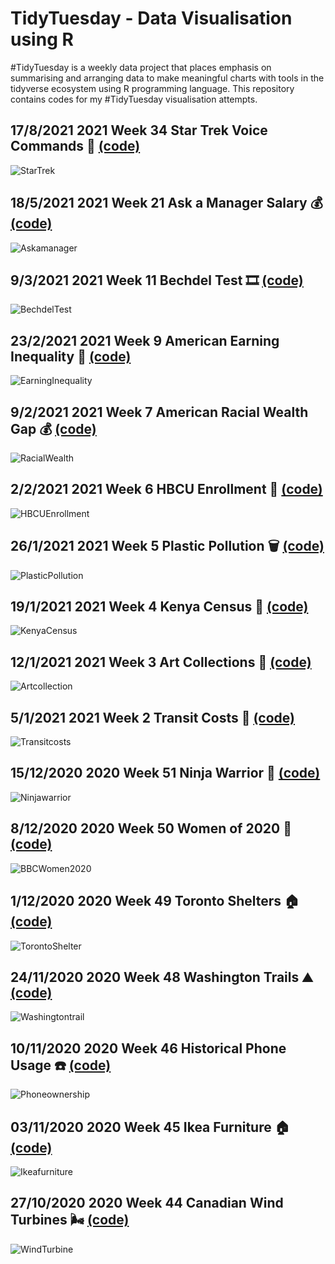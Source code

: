 # TidyTuesday - Data Visualisation using R
#TidyTuesday is a weekly data project that places emphasis on summarising and arranging data to make meaningful charts with tools in the tidyverse ecosystem using R programming language. This repository contains codes for my #TidyTuesday visualisation attempts. 

## 17/8/2021 2021 Week 34 Star Trek Voice Commands :rocket: [(code)](https://github.com/nxrunning/Tidytuesdays/blob/StarTrek/Startrek.R)
![StarTrek]()

## 18/5/2021 2021 Week 21 Ask a Manager Salary :moneybag: [(code)](https://github.com/nxrunning/Tidytuesdays/blob/Askamanager/Askamanager.R)
![Askamanager](https://github.com/nxrunning/Tidytuesdays/blob/Askamanager/Askamanager.jpeg)

## 9/3/2021 2021 Week 11 Bechdel Test :film_strip: [(code)](https://github.com/nxrunning/Tidytuesdays/blob/Bechdeltest/Bechdeltest.R)
![BechdelTest](https://github.com/nxrunning/Tidytuesdays/blob/Bechdeltest/Bechdeltest.jpeg)

## 23/2/2021 2021 Week 9 American Earning Inequality :money_with_wings: [(code)](https://github.com/nxrunning/Tidytuesdays/blob/American-Earning-Inequality/Earninginequality.R)
![EarningInequality](https://github.com/nxrunning/Tidytuesdays/blob/American-Earning-Inequality/Earninginequality.jpeg)

## 9/2/2021 2021 Week 7 American Racial Wealth Gap :moneybag: [(code)](https://github.com/nxrunning/Tidytuesdays/blob/American-Wealth-and-Income/Racialwealth.R)
![RacialWealth](https://github.com/nxrunning/Tidytuesdays/blob/American-Wealth-and-Income/racialwealth.jpeg)

## 2/2/2021 2021 Week 6 HBCU Enrollment :school: [(code)](https://github.com/nxrunning/Tidytuesdays/blob/HBCUEnrollment/HBCUEnrollment.R)
![HBCUEnrollment](https://github.com/nxrunning/Tidytuesdays/blob/HBCUEnrollment/HBCUEnrollment.png)

## 26/1/2021 2021 Week 5 Plastic Pollution :wastebasket: [(code)](https://github.com/nxrunning/Tidytuesdays/blob/PlasticPollution/Plasticpollution.R)
![PlasticPollution](https://github.com/nxrunning/Tidytuesdays/blob/PlasticPollution/Plasticpollution.jpeg)

## 19/1/2021 2021 Week 4 Kenya Census :older_adult: [(code)](https://github.com/nxrunning/Tidytuesdays/blob/KenyaCensus/KenyaCensus.R)
![KenyaCensus](https://github.com/nxrunning/Tidytuesdays/blob/KenyaCensus/Kenyacensus.png)

## 12/1/2021 2021 Week 3 Art Collections :art: [(code)](https://github.com/nxrunning/Tidytuesdays/blob/Artcollection/Artcollection.R)
![Artcollection](https://github.com/nxrunning/Tidytuesdays/blob/Artcollection/Artcollection.jpeg)

## 5/1/2021 2021 Week 2 Transit Costs :train: [(code)](https://github.com/nxrunning/Tidytuesdays/blob/Transitcosts/Transitcost.R)
![Transitcosts](https://github.com/nxrunning/Tidytuesdays/blob/Transitcosts/Transitcosts.jpeg)

## 15/12/2020 2020 Week 51 Ninja Warrior :climbing: [(code)](https://github.com/nxrunning/Tidytuesdays/blob/Ninjawarrior/Ninjawarrior.R)
![Ninjawarrior](https://github.com/nxrunning/Tidytuesdays/blob/Ninjawarrior/ninjawarrior.jpeg)

## 8/12/2020 2020 Week 50 Women of 2020 :woman: [(code)](https://github.com/nxrunning/Tidytuesdays/blob/BBCWomen2020/BBCWomen2020.R)
![BBCWomen2020](https://github.com/nxrunning/Tidytuesdays/blob/BBCWomen2020/BBCWomen2020.jpeg)

## 1/12/2020 2020 Week 49 Toronto Shelters :house: [(code)](https://github.com/nxrunning/Tidytuesdays/blob/Torontoshelters/Torontoshelters.R)
![TorontoShelter](https://github.com/nxrunning/Tidytuesdays/blob/Torontoshelters/Torontoshelters.jpeg)

## 24/11/2020 2020 Week 48 Washington Trails :mountain: [(code)](https://github.com/nxrunning/Tidytuesdays/blob/washingtontrails/washingtontrails.R)
![Washingtontrail](https://github.com/nxrunning/Tidytuesdays/blob/washingtontrails/washingtontrails.jpeg)

## 10/11/2020 2020 Week 46 Historical Phone Usage :phone: [(code)](https://github.com/nxrunning/Tidytuesdays/blob/Historicalphoneusage/Historicalphoneusage.R)
![Phoneownership](https://github.com/nxrunning/Tidytuesdays/blob/Historicalphoneusage/Phoneownership.JPG) 

## 03/11/2020 2020 Week 45 Ikea Furniture :house: [(code)](https://github.com/nxrunning/Tidytuesdays/blob/Ikeafurniture/Ikeafurniture.R)
![Ikeafurniture](https://github.com/nxrunning/Tidytuesdays/blob/Ikeafurniture/ikea_plot.jpeg) 

## 27/10/2020 2020 Week 44 Canadian Wind Turbines :wind_face: [(code)](https://github.com/nxrunning/Tidytuesdays/blob/Windturbine/Windturbines.R)
![WindTurbine](https://github.com/nxrunning/Tidytuesdays/blob/Windturbine/turbine_plot.jpeg) 
